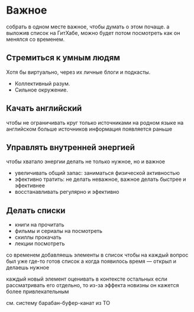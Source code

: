 # Важное

собрать в одном месте важное, чтобы думать о этом почаще.
а выложив список на ГитХабе, можно будет потом посмотреть как он менялся со временем.

#####

## Стремиться к умным людям

Хотя бы виртуально, через их личные блоги и подкасты.
- Коллективный разум.
- Сильное окружение.


## Качать английский
чтобы не ограничивать круг только источниками на родном языке
на английском больше источников
информация появляется раньше


## Управлять внутренней энергией 
чтобы хватало энергии делать не только нужное, но и важное
- увеличивать общий запас: заниматься физической активностью
- эфективно тратить: не делать неважное, важное делать быстрее и эфективнее
- восстанавливать регулярно и эфективно 

## Делать списки 
- книги на прочитать
- фильмы и сериалы на посмотреть
- скиллы прокачать
- лекции посмотреть

со временем добавляешь элементы в список
чтобы на каждый вопрос был уже где-то готов список
а когда появилось время — открыл и делаешь нужное

каждый новый элемент оценивать в контексте остальных
если рассматривать его отдельно, то из-за эффекта новизны он кажется более привлекательным

см. систему барабан-буфер-канат из ТО
